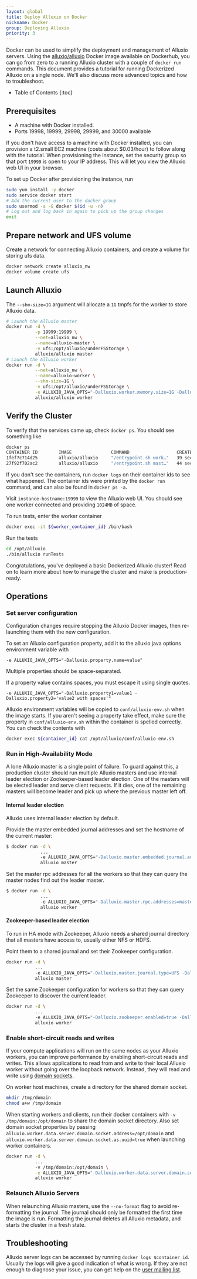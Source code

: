 ```yaml
---
layout: global
title: Deploy Alluxio on Docker
nickname: Docker
group: Deploying Alluxio
priority: 3
---
```


Docker can be used to simplify the deployment and management of Alluxio servers.
Using the [alluxio/alluxio](https://hub.docker.com/r/alluxio/alluxio/) Docker
image available on Dockerhub, you can go from
zero to a running Alluxio cluster with a couple of `docker run` commands.
This document provides a tutorial for running Dockerized Alluxio on a single node.
We'll also discuss more advanced topics and how to troubleshoot.

* Table of Contents
{:toc}

## Prerequisites

- A machine with Docker installed.
- Ports 19998, 19999, 29998, 29999, and 30000 available

If you don't have access to a machine with Docker installed, you can
provision a t2.small EC2 machine (costs about $0.03/hour) to follow along with
the tutorial. When provisioning the instance, set the security group so that
port `19999` is open to your IP address. This will let you view the Alluxio web
UI in your browser.

To set up Docker after provisioning the instance, run

```bash
sudo yum install -y docker
sudo service docker start
# Add the current user to the docker group
sudo usermod -a -G docker $(id -u -n)
# Log out and log back in again to pick up the group changes
exit
```

## Prepare network and UFS volume

Create a network for connecting Alluxio containers, and create a volume for storing ufs data.

```bash
docker network create alluxio_nw
docker volume create ufs
```

## Launch Alluxio

The `--shm-size=1G` argument will allocate a `1G` tmpfs for the worker to store Alluxio data.

```bash
# Launch the Alluxio master
docker run -d \
           -p 19999:19999 \
           --net=alluxio_nw \
           --name=alluxio-master \
           -v ufs:/opt/alluxio/underFSStorage \
           alluxio/alluxio master
# Launch the Alluxio worker
docker run -d \
           --net=alluxio_nw \
           --name=alluxio-worker \
           --shm-size=1G \
           -v ufs:/opt/alluxio/underFSStorage \
           -e ALLUXIO_JAVA_OPTS="-Dalluxio.worker.memory.size=1G -Dalluxio.master.hostname=alluxio-master" \
           alluxio/alluxio worker
```

## Verify the Cluster

To verify that the services came up, check `docker ps`. You should see something like
```bash
docker ps
CONTAINER ID        IMAGE               COMMAND                  CREATED             STATUS              PORTS                      NAMES
1fef7c714d25        alluxio/alluxio     "/entrypoint.sh work…"   39 seconds ago      Up 38 seconds                                  alluxio-worker
27f92f702ac2        alluxio/alluxio     "/entrypoint.sh mast…"   44 seconds ago      Up 43 seconds       0.0.0.0:19999->19999/tcp   alluxio-master
```

If you don't see the containers, run `docker logs` on their container ids to see what happened.
The container ids were printed by the `docker run` command, and can also be found in `docker ps -a`.

Visit `instance-hostname:19999` to view the Alluxio web UI. You should see one worker connected and providing
`1024MB` of space.

To run tests, enter the worker container

```bash
docker exec -it ${worker_container_id} /bin/bash
```

Run the tests

```bash
cd /opt/alluxio
./bin/alluxio runTests
```

Congratulations, you've deployed a basic Dockerized Alluxio cluster! Read on to learn more about how to manage the cluster and make is production-ready.

## Operations

### Set server configuration

Configuration changes require stopping the Alluxio Docker images, then re-launching
them with the new configuration.

To set an Alluxio configuration property, add it to the alluxio java options environment variable with

```
-e ALLUXIO_JAVA_OPTS="-Dalluxio.property.name=value"
```

Multiple properties should be space-separated.

If a property value contains spaces, you must escape it using single quotes.

```
-e ALLUXIO_JAVA_OPTS="-Dalluxio.property1=value1 -Dalluxio.property2='value2 with spaces'"
```

Alluxio environment variables will be copied to `conf/alluxio-env.sh`
when the image starts. If you aren't seeing a property take effect, make sure the property in
`conf/alluxio-env.sh` within the container is spelled correctly. You can check the
contents with

```bash
docker exec ${container_id} cat /opt/alluxio/conf/alluxio-env.sh
```

### Run in High-Availability Mode

A lone Alluxio master is a single point of failure. To guard against this, a production
cluster should run multiple Alluxio masters and use internal leader election or Zookeeper-based leader election.
One of the masters will be elected leader and serve client requests.
If it dies, one of the remaining masters will become leader and pick up where the previous master left off.

#### Internal leader election

Alluxio uses internal leader election by default.

Provide the master embedded journal addresses and set the hostname of the current master:

```bash
$ docker run -d \
             ...
             -e ALLUXIO_JAVA_OPTS="-Dalluxio.master.embedded.journal.addresses=master-hostname-1:19200,master-hostname-2:19200,master-hostname-3:19200 -Dalluxio.master.hostname=master-hostname-1" \
             alluxio master
```

Set the master rpc addresses for all the workers so that they can query the master nodes find out the leader master.

```bash
$ docker run -d \
             ...
             -e ALLUXIO_JAVA_OPTS="-Dalluxio.master.rpc.addresses=master_hostname_1:19998,master_hostname_2:19998,master_hostname_3:19998" \
             alluxio worker
```

#### Zookeeper-based leader election

To run in HA mode with Zookeeper, Alluxio needs a shared journal directory
that all masters have access to, usually either NFS or HDFS.

Point them to a shared journal and set their Zookeeper configuration.

```bash
docker run -d \
           ...
           -e ALLUXIO_JAVA_OPTS="-Dalluxio.master.journal.type=UFS -Dalluxio.master.journal.folder=hdfs://[namenodeserver]:[namenodeport]/alluxio_journal -Dalluxio.zookeeper.enabled=true -Dalluxio.zookeeper.address=zkhost1:2181,zkhost2:2181,zkhost3:2181" \
           alluxio master
```

Set the same Zookeeper configuration for workers so that they can query Zookeeper
to discover the current leader.

```bash
docker run -d \
           ...
           -e ALLUXIO_JAVA_OPTS="-Dalluxio.zookeeper.enabled=true -Dalluxio.zookeeper.address=zkhost1:2181,zkhost2:2181,zkhost3:2181" \
           alluxio worker
```

### Enable short-circuit reads and writes

If your compute applications will run on the same nodes as your Alluxio workers,
you can improve performance by enabling short-circuit reads
and writes. This allows applications to read from and write to their
local Alluxio worker without going over the loopback network. Instead, they will
read and write using [domain sockets](https://en.wikipedia.org/wiki/Unix_domain_socket).

On worker host machines, create a directory for the shared domain socket.

```bash
mkdir /tmp/domain
chmod a+w /tmp/domain
```

When starting workers and clients, run their docker containers with `-v /tmp/domain:/opt/domain`
to share the domain socket directory. Also set domain socket properties by passing
`alluxio.worker.data.server.domain.socket.address=/opt/domain` and
`alluxio.worker.data.server.domain.socket.as.uuid=true` when launching worker containers.

```bash
docker run -d \
           ...
           -v /tmp/domain:/opt/domain \
           -e ALLUXIO_JAVA_OPTS="-Dalluxio.worker.data.server.domain.socket.address=/opt/domain -Dalluxio.worker.data.server.domain.socket.as.uuid=true" \
           alluxio worker
```

### Relaunch Alluxio Servers

When relaunching Alluxio masters, use the `--no-format` flag to avoid re-formatting
the journal. The journal should only be formatted the first time the image is run.
Formatting the journal deletes all Alluxio metadata, and starts the cluster in
a fresh state.

## Troubleshooting

Alluxio server logs can be accessed by running `docker logs $container_id`.
Usually the logs will give a good indication of what is wrong. If they are not enough to diagnose
your issue, you can get help on the
[user mailing list](https://groups.google.com/forum/#!forum/alluxio-users).
